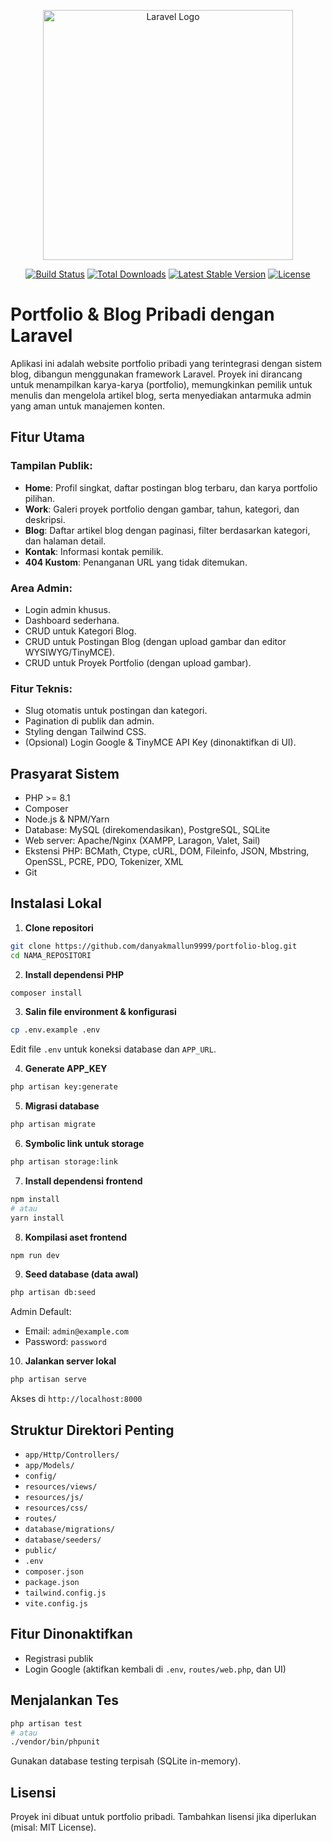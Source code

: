 <p align="center"><a href="https://laravel.com" target="_blank"><img src="https://raw.githubusercontent.com/laravel/art/master/logo-lockup/5%20SVG/2%20CMYK/1%20Full%20Color/laravel-logolockup-cmyk-red.svg" width="400" alt="Laravel Logo"></a></p>

<p align="center">
<a href="https://github.com/laravel/framework/actions"><img src="https://github.com/laravel/framework/workflows/tests/badge.svg" alt="Build Status"></a>
<a href="https://packagist.org/packages/laravel/framework"><img src="https://img.shields.io/packagist/dt/laravel/framework" alt="Total Downloads"></a>
<a href="https://packagist.org/packages/laravel/framework"><img src="https://img.shields.io/packagist/v/laravel/framework" alt="Latest Stable Version"></a>
<a href="https://packagist.org/packages/laravel/framework"><img src="https://img.shields.io/packagist/l/laravel/framework" alt="License"></a>
</p>

# Portfolio & Blog Pribadi dengan Laravel

Aplikasi ini adalah website portfolio pribadi yang terintegrasi dengan sistem blog, dibangun menggunakan framework Laravel. Proyek ini dirancang untuk menampilkan karya-karya (portfolio), memungkinkan pemilik untuk menulis dan mengelola artikel blog, serta menyediakan antarmuka admin yang aman untuk manajemen konten.

## Fitur Utama

### Tampilan Publik:

* **Home**: Profil singkat, daftar postingan blog terbaru, dan karya portfolio pilihan.
* **Work**: Galeri proyek portfolio dengan gambar, tahun, kategori, dan deskripsi.
* **Blog**: Daftar artikel blog dengan paginasi, filter berdasarkan kategori, dan halaman detail.
* **Kontak**: Informasi kontak pemilik.
* **404 Kustom**: Penanganan URL yang tidak ditemukan.

### Area Admin:

* Login admin khusus.
* Dashboard sederhana.
* CRUD untuk Kategori Blog.
* CRUD untuk Postingan Blog (dengan upload gambar dan editor WYSIWYG/TinyMCE).
* CRUD untuk Proyek Portfolio (dengan upload gambar).

### Fitur Teknis:

* Slug otomatis untuk postingan dan kategori.
* Pagination di publik dan admin.
* Styling dengan Tailwind CSS.
* (Opsional) Login Google & TinyMCE API Key (dinonaktifkan di UI).

## Prasyarat Sistem

* PHP >= 8.1
* Composer
* Node.js & NPM/Yarn
* Database: MySQL (direkomendasikan), PostgreSQL, SQLite
* Web server: Apache/Nginx (XAMPP, Laragon, Valet, Sail)
* Ekstensi PHP: BCMath, Ctype, cURL, DOM, Fileinfo, JSON, Mbstring, OpenSSL, PCRE, PDO, Tokenizer, XML
* Git

## Instalasi Lokal

1. **Clone repositori**

```bash
git clone https://github.com/danyakmallun9999/portfolio-blog.git
cd NAMA_REPOSITORI
```

2. **Install dependensi PHP**

```bash
composer install
```

3. **Salin file environment & konfigurasi**

```bash
cp .env.example .env
```

Edit file `.env` untuk koneksi database dan `APP_URL`.

4. **Generate APP\_KEY**

```bash
php artisan key:generate
```

5. **Migrasi database**

```bash
php artisan migrate
```

6. **Symbolic link untuk storage**

```bash
php artisan storage:link
```

7. **Install dependensi frontend**

```bash
npm install
# atau
yarn install
```

8. **Kompilasi aset frontend**

```bash
npm run dev
```

9. **Seed database (data awal)**

```bash
php artisan db:seed
```

Admin Default:

* Email: `admin@example.com`
* Password: `password`

10. **Jalankan server lokal**

```bash
php artisan serve
```

Akses di `http://localhost:8000`

## Struktur Direktori Penting

* `app/Http/Controllers/`
* `app/Models/`
* `config/`
* `resources/views/`
* `resources/js/`
* `resources/css/`
* `routes/`
* `database/migrations/`
* `database/seeders/`
* `public/`
* `.env`
* `composer.json`
* `package.json`
* `tailwind.config.js`
* `vite.config.js`

## Fitur Dinonaktifkan

* Registrasi publik
* Login Google (aktifkan kembali di `.env`, `routes/web.php`, dan UI)

## Menjalankan Tes

```bash
php artisan test
# atau
./vendor/bin/phpunit
```

Gunakan database testing terpisah (SQLite in-memory).

## Lisensi

Proyek ini dibuat untuk portfolio pribadi. Tambahkan lisensi jika diperlukan (misal: MIT License).
